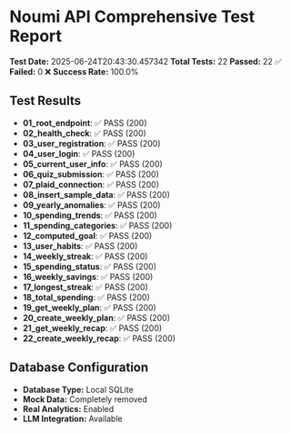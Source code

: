 # Noumi API Comprehensive Test Report

**Test Date:** 2025-06-24T20:43:30.457342
**Total Tests:** 22
**Passed:** 22 ✅
**Failed:** 0 ❌
**Success Rate:** 100.0%

## Test Results

- **01_root_endpoint**: ✅ PASS (200)
- **02_health_check**: ✅ PASS (200)
- **03_user_registration**: ✅ PASS (200)
- **04_user_login**: ✅ PASS (200)
- **05_current_user_info**: ✅ PASS (200)
- **06_quiz_submission**: ✅ PASS (200)
- **07_plaid_connection**: ✅ PASS (200)
- **08_insert_sample_data**: ✅ PASS (200)
- **09_yearly_anomalies**: ✅ PASS (200)
- **10_spending_trends**: ✅ PASS (200)
- **11_spending_categories**: ✅ PASS (200)
- **12_computed_goal**: ✅ PASS (200)
- **13_user_habits**: ✅ PASS (200)
- **14_weekly_streak**: ✅ PASS (200)
- **15_spending_status**: ✅ PASS (200)
- **16_weekly_savings**: ✅ PASS (200)
- **17_longest_streak**: ✅ PASS (200)
- **18_total_spending**: ✅ PASS (200)
- **19_get_weekly_plan**: ✅ PASS (200)
- **20_create_weekly_plan**: ✅ PASS (200)
- **21_get_weekly_recap**: ✅ PASS (200)
- **22_create_weekly_recap**: ✅ PASS (200)

## Database Configuration
- **Database Type:** Local SQLite
- **Mock Data:** Completely removed
- **Real Analytics:** Enabled
- **LLM Integration:** Available
